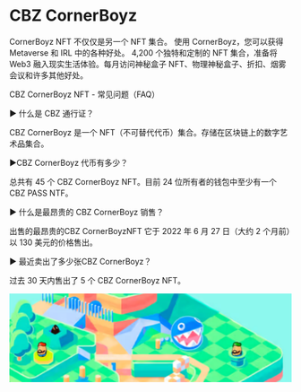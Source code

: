 # CBZ CornerBoyz

CornerBoyz NFT 不仅仅是另一个 NFT 集合。 使用 CornerBoyz，您可以获得 Metaverse 和 IRL 中的各种好处。 4,200 个独特和定制的 NFT 集合，准备将 Web3 融入现实生活体验。每月访问神秘盒子 NFT、物理神秘盒子、折扣、烟雾会议和许多其他好处。

CBZ CornerBoyz NFT - 常见问题（FAQ）

▶ 什么是 CBZ 通行证？

CBZ CornerBoyz 是一个 NFT（不可替代代币）集合。存储在区块链上的数字艺术品集合。

▶CBZ CornerBoyz 代币有多少？

总共有 45 个 CBZ CornerBoyz NFT。目前 24 位所有者的钱包中至少有一个 CBZ PASS NTF。

▶ 什么是最昂贵的 CBZ CornerBoyz 销售？

出售的最昂贵的CBZ CornerBoyzNFT 它于 2022 年 6 月 27 日（大约 2 个月前）以 130 美元的价格售出。

▶ 最近卖出了多少张CBZ CornerBoyz？

过去 30 天内售出了 5 个 CBZ CornerBoyz NFT。

![NFT](微信截图_20220825114720.png)


